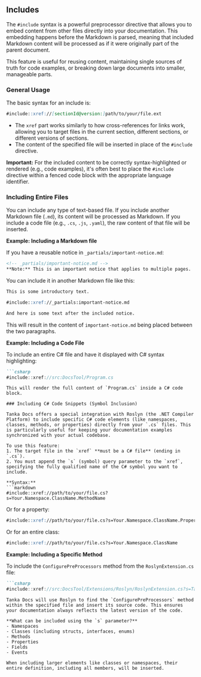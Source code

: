 ## Includes

The `#include` syntax is a powerful preprocessor directive that allows you to embed content from other files directly into your documentation. This embedding happens before the Markdown is parsed, meaning that included Markdown content will be processed as if it were originally part of the parent document.

This feature is useful for reusing content, maintaining single sources of truth for code examples, or breaking down large documents into smaller, manageable parts.

### General Usage

The basic syntax for an include is:

```markdown
#include::xref://[sectionId@version:]path/to/your/file.ext
```

- The `xref` part works similarly to how cross-references for links work, allowing you to target files in the current section, different sections, or different versions of sections.
- The content of the specified file will be inserted in place of the `#include` directive.

**Important:** For the included content to be correctly syntax-highlighted or rendered (e.g., code examples), it's often best to place the `#include` directive within a fenced code block with the appropriate language identifier.

### Including Entire Files

You can include any type of text-based file. If you include another Markdown file (`.md`), its content will be processed as Markdown. If you include a code file (e.g., `.cs`, `.js`, `.yaml`), the raw content of that file will be inserted.

**Example: Including a Markdown file**

If you have a reusable notice in `_partials/important-notice.md`:
```markdown
<!-- _partials/important-notice.md -->
**Note:** This is an important notice that applies to multiple pages.
```

You can include it in another Markdown file like this:
```markdown
This is some introductory text.

#include::xref://_partials:important-notice.md

And here is some text after the included notice.
```
This will result in the content of `important-notice.md` being placed between the two paragraphs.

**Example: Including a Code File**

To include an entire C# file and have it displayed with C# syntax highlighting:

```markdown
```csharp
#include::xref://src:DocsTool/Program.cs
```
```
This will render the full content of `Program.cs` inside a C# code block.

### Including C# Code Snippets (Symbol Inclusion)

Tanka Docs offers a special integration with Roslyn (the .NET Compiler Platform) to include specific C# code elements (like namespaces, classes, methods, or properties) directly from your `.cs` files. This is particularly useful for keeping your documentation examples synchronized with your actual codebase.

To use this feature:
1. The target file in the `xref` **must be a C# file** (ending in `.cs`).
2. You must append the `s` (symbol) query parameter to the `xref`, specifying the fully qualified name of the C# symbol you want to include.

**Syntax:**
```markdown
#include::xref://path/to/your/file.cs?s=Your.Namespace.ClassName.MethodName
```
Or for a property:
```markdown
#include::xref://path/to/your/file.cs?s=Your.Namespace.ClassName.PropertyName
```
Or for an entire class:
```markdown
#include::xref://path/to/your/file.cs?s=Your.Namespace.ClassName
```

**Example: Including a Specific Method**

To include the `ConfigurePreProcessors` method from the `RoslynExtension.cs` file:

```markdown
```csharp
#include::xref://src:DocsTool/Extensions/Roslyn/RoslynExtension.cs?s=Tanka.DocsTool.Extensions.Roslyn.RoslynExtension.ConfigurePreProcessors
```
```
Tanka Docs will use Roslyn to find the `ConfigurePreProcessors` method within the specified file and insert its source code. This ensures your documentation always reflects the latest version of the code.

**What can be included using the `s` parameter?**
- Namespaces
- Classes (including structs, interfaces, enums)
- Methods
- Properties
- Fields
- Events

When including larger elements like classes or namespaces, their entire definition, including all members, will be inserted.
```
